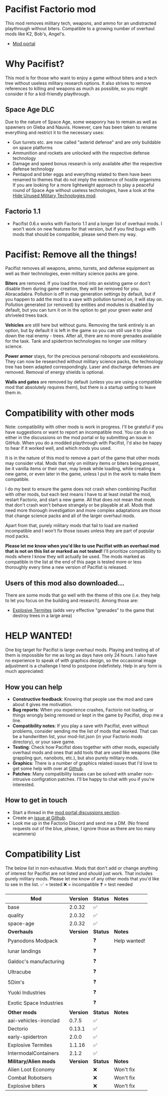 # Pacifist Factorio mod

This mod removes military tech, weapons, and ammo for an undistracted playthrough without biters.
Compatible to a growing number of overhaul mods like K2, Bob's, Angel's.

- [Mod portal](https://mods.factorio.com/mod/Pacifist)


# Why Pacifist?

This mod is for those who want to enjoy a game without biters and a tech tree without useless military research options.
It also strives to remove references to killing and weapons as much as possible, so you might consider it for a kid-friendly playthrough.

## Space Age DLC
Due to the nature of Space Age, some weaponry has to remain as well as spawners on Gleba and Nauvis. However, care has been taken to rename everything and restrict it to the necessary uses:
- Gun turrets etc. are now called "asterid defense" and are only buildable on space platforms
- Ammunition and rockets are unlocked with the respective defense technology
- Damage and speed bonus research is only available after the respective defense technology
- Pentapod and biter eggs and everything related to them have been renamed to themes that do not imply the existence of hostile organisms
If you are looking for a more lightweight approach to play a peaceful round of Space Age without useless technologies, have a look at the [Hide Unused Military Technologies mod](https://mods.factorio.com/mod/hide-military-tech).

## Factorio 1.1
- Pacifist 0.6.x works with Factorio 1.1 and a longer list of overhaul mods. I won't work on new features for that version, but if you find bugs with mods that should be compatible, please send them my way.

# Pacifist: Remove all the things!
Pacifist removes all weapons, ammo, turrets, and defense equipment as well as their technologies, even military science packs are gone.

**Biters** are removed. If you load the mod into an existing game or don't disable them during game creation, they will be removed for you. Abracadabra.
Pollution is off in map generation settings by default, but if you happen to add the mod to a save with pollution turned on, it will stay on.
Pollution generated (or removed) by entities and modules is disabled by default, but you can turn it on in the option to get your green water and shriveled trees back. 

**Vehicles** are still here but without guns. Removing the tank entirely is an option, but by default it is left in the game so you can still use it to plow down the real enemy - trees.
After all, there are no more grenades available for the task. Tank and spidertron technologies no longer use military science.

**Power armor** stays, for the precious personal roboports and exoskeletons.
They can now be researched without military science packs, the technology tree has been adapted correspondingly.
Laser and discharge defenses are removed. Removal of energy shields is optional.

**Walls and gates** are removed by default (unless you are using a compatible mod that absolutely requires them), but there is a startup setting to leave them in.


# Compatibility with other mods

Note: compatibility with other mods is work in progress. 
I'll be grateful if you have suggestions or want to report an incompatible mod.
You can do so either in the discussions on the mod portal or by submitting an issue in GitHub.
When you do a modded playthrough with Pacifist, I'd also be happy to hear if it worked well, and which mods you used.

It is in the nature of this mod to remove a part of the game that other mods may consider vital.
Mods that rely on military items or biters being present, be it vanilla items or their own, may break while loading, while creating a new game, or even later in the game, unless I put in the work to make them compatible.

I do my best to ensure the game does not crash when combining Pacifist with other mods, but each test means I have to at least install the mod, restart Factorio, and start a new game.
All that does not mean that mods that don't crash won't behave strangely or be playable at all.
Mods that need more thorough investigation and more complex adaptations are those that change science packs and all of the larger overhaul mods.

Apart from that, purely military mods that fail to load are marked incompatible and I won't fix those issues unless they are part of popular mod packs.

**Please let me know when you'd like to use Pacifist with an overhaul mod that is not on this list or marked as not tested!** I'll prioritize compatibility to mods where I know they will actually be used. The mods marked as compatible in the list at the end of this page is tested more or less thoroughly every time a new version of Pacifist is released.

## Users of this mod also downloaded...
There are some mods that go well with the theme of this one (i.e. they help to let you focus on the building and research). Among those are:

- [Explosive Termites](https://mods.factorio.com/mod/Explosive%20Termites) (adds very effective "grenades" to the game that destroy trees in a large area)

# HELP WANTED!
One big target for Pacifist is large overhaul mods. Playing and testing all of them is impossible for me as long as days have only 24 hours.
I also have no experience to speak of with graphics design, so the occasional image adjustment is a challenge I tend to postpone indefinitely.
Help in any form is much appreciated:

## How you can help
- **Constructive feedback**: Knowing that people use the mod and care about it gives me motivation.
- **Bug reports**: When you experience crashes, Factorio not loading, or things wrongly being removed or kept in the game by Pacifist, drop me a line.
- **Compatibility notes**: If you play a save with Pacifist, even without problems, consider sending me the list of mods that worked.
    That can be a handwritten list, your mod-list.json (in your Factorio mods directory), or your save game.
- **Testing**: Check how Pacifist does together with other mods, especially overhaul mods and ones that add tools that are used like weapons (like grappling gun, nanobots, etc.), but also purely military mods. 
- **Graphics**: There is a number of graphics related issues that I'd love to get some help with over at [Github](https://github.com/Derpumu/Pacifist/issues?q=is%3Aissue%20state%3Aopen%20label%3Agraphics).
- **Patches**: Many compatibility issues can be solved with smaller non-intrusive configration patches. I'll be happy to chat with you if you're interested.

## How to get in touch
- Start a thread in the [mod portal discussions section](https://mods.factorio.com/mod/Pacifist/discussion).
- Create an [issue at Github](https://github.com/Derpumu/Pacifist/issues).
- Look me up in the Factorio Discord and send me a DM. (No friend requests out of the blue, please, I ignore those as there are too many scammers)


# Compatibility List
The below list in non-exhaustive. Mods that don't add or change anything of interest for Pacifist are not listed and _should_ just work.
That includes purely military mods.
Please let me know of any other mods that you'd like to see in the list.
✅ = tested
❌ = incompatible
❓ = test needed 


| Mod                           | Version     | Status | Notes |
|-------------------------------|-------------|:-------|:------|
| base                          | 2.0.32      | ✅       
| quality                       | 2.0.32      | ✅ 
| space-age                     | 2.0.32      | ✅ 
| **Overhauls**                 | **Version** | **Status** | **Notes** |
| Pyanodons Modpack             |             | ❓ | Help wanted! 
| lunar landings                |             | ❓
| Galdoc's manufacturing        |             | ❓
| Ultracube                     |             | ❓
| 5Dim's                        |             | ❓
| Yuoki Industries              |             | ❓
| Exotic Space Industries       |             | ❓
| **Other mods**                | **Version** | **Status** | **Notes** |
| aai-vehicles-ironclad         | 0.7.5       | ✅
| Dectorio                      | 0.13.1      | ✅
| early-spidertron              | 2.0.0       | ✅
| Explosive Termites            | 1.1.16      | ✅
| IntermodalContainers          | 2.1.2       | ✅
| **Military/Alien mods**       | **Version** | **Status** | **Notes** |
| Alien Loot Economy            |             | ❌ | Won't fix
| Combat Robotsers              |             | ❌ | Won't fix
| Explosive biters              |             | ❌ | Won't fix
